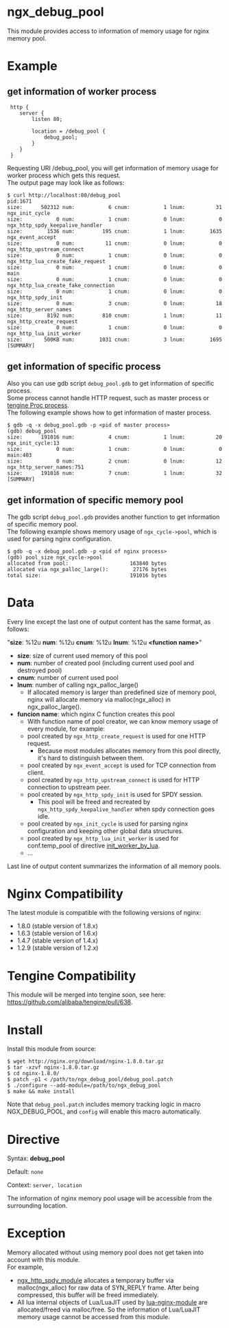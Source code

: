 ngx_debug_pool
==============

This module provides access to information of memory usage for nginx memory pool.

Example
=======

get information of worker process
---------------------------------

```
 http {
    server {
        listen 80;

        location = /debug_pool {
            debug_pool;
        }
    }
 }
```

Requesting URI /debug_pool, you will get information of memory usage for worker process which gets this request.  
The output page may look like as follows:

```
$ curl http://localhost:80/debug_pool
pid:1671
size:      502312 num:           6 cnum:           1 lnum:          31 ngx_init_cycle
size:           0 num:           1 cnum:           0 lnum:           0 ngx_http_spdy_keepalive_handler
size:        1536 num:         195 cnum:           1 lnum:        1635 ngx_event_accept
size:           0 num:          11 cnum:           0 lnum:           0 ngx_http_upstream_connect
size:           0 num:           1 cnum:           0 lnum:           0 ngx_http_lua_create_fake_request
size:           0 num:           1 cnum:           0 lnum:           0 main
size:           0 num:           1 cnum:           0 lnum:           0 ngx_http_lua_create_fake_connection
size:           0 num:           1 cnum:           0 lnum:           0 ngx_http_spdy_init
size:           0 num:           3 cnum:           0 lnum:          18 ngx_http_server_names
size:        8192 num:         810 cnum:           1 lnum:          11 ngx_http_create_request
size:           0 num:           1 cnum:           0 lnum:           0 ngx_http_lua_init_worker
size:       500KB num:        1031 cnum:           3 lnum:        1695 [SUMMARY]
```

get information of specific process
-----------------------------------

Also you can use gdb script `debug_pool.gdb` to get information of specific process.  
Some process cannot handle HTTP request, such as master process or [tengine Proc process](https://github.com/alibaba/tengine/blob/master/docs/modules/ngx_procs_module.md).  
The following example shows how to get information of master process.

```
$ gdb -q -x debug_pool.gdb -p <pid of master process>
(gdb) debug_pool
size:      191016 num:           4 cnum:           1 lnum:          20 ngx_init_cycle:13
size:           0 num:           1 cnum:           0 lnum:           0 main:403
size:           0 num:           2 cnum:           0 lnum:          12 ngx_http_server_names:751
size:      191016 num:           7 cnum:           1 lnum:          32 [SUMMARY]
```

get information of specific memory pool
---------------------------------------
The gdb script `debug_pool.gdb` provides another function to get information of specific memory pool.  
The following example shows memory usage of `ngx_cycle->pool`, which is used for parsing nginx configuration.

```
$ gdb -q -x debug_pool.gdb -p <pid of nginx process>
(gdb) pool_size ngx_cycle->pool
allocated from pool:                    163840 bytes
allocated via ngx_palloc_large():        27176 bytes
total size:                             191016 bytes
```

Data
====

Every line except the last one of output content has the same format, as follows:

"__size__: %12u __num__: %12u __cnum__: %12u __lnum__: %12u __\<function name\>__"

* __size__: size of current used memory of this pool
* __num__:  number of created pool (including current used pool and destroyed pool)
* __cnum__: number of current used pool
* __lnum__: number of calling ngx_palloc_large()
  * If allocated memory is larger than predefined size of memory pool, nginx will allocate memory via malloc(ngx_alloc) in ngx_palloc_large().
* __funcion name__: which nginx C function creates this pool
  * With function name of pool creator, we can know memory usage of every module, for example:
  * pool created by `ngx_http_create_request` is used for one HTTP request.
    * Because most modules allocates memory from this pool directly, it's hard to distinguish between them.
  * pool created by `ngx_event_accept` is used for TCP connection from client.
  * pool created by `ngx_http_upstream_connect` is used for HTTP connection to upstream peer.
  * pool created by `ngx_http_spdy_init` is used for SPDY session.
    * This pool will be freed and recreated by `ngx_http_spdy_keepalive_handler` when spdy connection goes idle.
  * pool created by `ngx_init_cycle` is used for parsing nginx configuration and keeping other global data structures.
  * pool created by `ngx_http_lua_init_worker` is used for conf.temp_pool of directive [init_worker_by_lua](https://github.com/openresty/lua-nginx-module#init_worker_by_lua).
  * ...

Last line of output content summarizes the information of all memory pools.

Nginx Compatibility
===================

The latest module is compatible with the following versions of nginx:

* 1.8.0 (stable version of 1.8.x)
* 1.6.3 (stable version of 1.6.x)
* 1.4.7 (stable version of 1.4.x)
* 1.2.9 (stable version of 1.2.x)

Tengine Compatibility
=====================

This module will be merged into tengine soon, see here: https://github.com/alibaba/tengine/pull/638.

Install
=======

Install this module from source:

```
$ wget http://nginx.org/download/nginx-1.8.0.tar.gz
$ tar -xzvf nginx-1.8.0.tar.gz
$ cd nginx-1.8.0/
$ patch -p1 < /path/to/ngx_debug_pool/debug_pool.patch
$ ./configure --add-module=/path/to/ngx_debug_pool
$ make && make install
```

Note that `debug_pool.patch` includes memory tracking logic in macro NGX_DEBUG_POOL, and `config` will enable this macro automatically.

Directive
=========

Syntax: **debug_pool**

Default: `none`

Context: `server, location`

The information of nginx memory pool usage will be accessible from the surrounding location.

Exception
=========

Memory allocated without using memory pool does not get taken into account with this module.  
For example,
* [ngx_http_spdy_module](http://nginx.org/en/docs/http/ngx_http_spdy_module.html) allocates a temporary buffer via malloc(ngx_alloc) for raw data of SYN_REPLY frame. After being compressed, this buffer will be freed immediately.
* All lua internal objects of Lua/LuaJIT used by [lua-nginx-module](https://github.com/openresty/lua-nginx-module) are allocated/freed via malloc/free. So the information of Lua/LuaJIT memory usage cannot be accessed from this module. 
